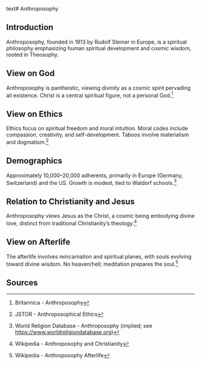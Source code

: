 text# Anthroposophy
## Introduction
Anthroposophy, founded in 1913 by Rudolf Steiner in Europe, is a spiritual philosophy emphasizing human spiritual development and cosmic wisdom, rooted in Theosophy.
## View on God
Anthroposophy is pantheistic, viewing divinity as a cosmic spirit pervading all existence. Christ is a central spiritual figure, not a personal God.[^6]
## View on Ethics
Ethics focus on spiritual freedom and moral intuition. Moral codes include compassion, creativity, and self-development. Taboos involve materialism and dogmatism.[^7]
## Demographics
Approximately 10,000–20,000 adherents, primarily in Europe (Germany, Switzerland) and the US. Growth is modest, tied to Waldorf schools.[^8]
## Relation to Christianity and Jesus
Anthroposophy views Jesus as the Christ, a cosmic being embodying divine love, distinct from traditional Christianity’s theology.[^9]
## View on Afterlife
The afterlife involves reincarnation and spiritual planes, with souls evolving toward divine wisdom. No heaven/hell; meditation prepares the soul.[^10]
## Sources
[^6]: Britannica - Anthroposophy[](https://www.britannica.com/topic/Anthroposophy)
[^7]: JSTOR - Anthroposophical Ethics[](https://www.jstor.org/stable/3260764)
[^8]: World Religion Database - Anthroposophy (implied; see https://www.worldreligiondatabase.org)
[^9]: Wikipedia - Anthroposophy and Christianity[](https://en.wikipedia.org/wiki/Anthroposophy#Christianity)
[^10]: Wikipedia - Anthroposophy Afterlife[](https://en.wikipedia.org/wiki/Anthroposophy#Afterlife)
